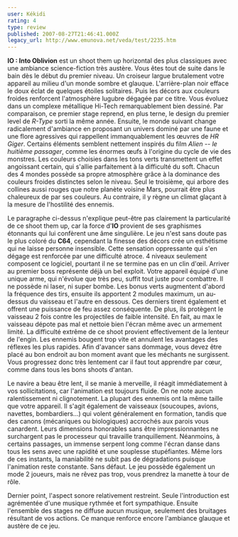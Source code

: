```yaml
---
user: Kékidi
rating: 4
type: review
published: 2007-08-27T21:46:41.000Z
legacy_url: http://www.emunova.net/veda/test/2235.htm
---
```

**IO : Into Oblivion** est un shoot them up horizontal des plus classiques avec une ambiance science-fiction très austère. Vous êtes tout de suite dans le bain dès le début du premier niveau. Un croiseur largue brutalement votre appareil au milieu d'un monde sombre et glauque. L'arrière-plan noir efface le doux éclat de quelques étoiles solitaires. Puis les décors aux couleurs froides renforcent l'atmosphère lugubre dégagée par ce titre. Vous évoluez dans un complexe métallique Hi-Tech remarquablement bien dessiné. Par comparaison, ce premier stage reprend, en plus terne, le design du premier level de _R-Type_ sorti la même année. Ensuite, le monde suivant change radicalement d'ambiance en proposant un univers dominé par une faune et une flore agressives qui rappellent immanquablement les œuvres de _HR Giger_. Certains éléments semblent nettement inspirés du film _Alien -- le huitième passager_, comme les énormes œufs à l'origine du cycle de vie des monstres. Les couleurs choisies dans les tons verts transmettent un effet angoissant certain, qui s'allie parfaitement à la difficulté du soft. Chacun des 4 mondes possède sa propre atmosphère grâce à la dominance des couleurs froides distinctes selon le niveau. Seul le troisième, qui arbore des collines aussi rouges que notre planète voisine Mars, pourrait être plus chaleureux de par ses couleurs. Au contraire, il y règne un climat glaçant à la mesure de l'hostilité des ennemis.  

  

Le paragraphe ci-dessus n'explique peut-être pas clairement la particularité de ce shoot them up, car la force d'**IO** provient de ses graphismes étonnants qui lui confèrent une âme singulière. Le jeu n'est sans doute pas le plus coloré du **C64**, cependant la finesse des décors crée un esthétisme qui ne laisse personne insensible. Cette sensation oppressante qui s'en dégage est renforcée par une difficulté atroce. 4 niveaux seulement composent ce logiciel, pourtant il ne se termine pas en un clin d'œil. Arriver au premier boss représente déjà un bel exploit. Votre appareil équipé d'une unique arme, qui n'évolue que très peu, suffit tout juste pour combattre. Il ne possède ni laser, ni super bombe. Les bonus verts augmentent d'abord la fréquence des tirs, ensuite ils apportent 2 modules maximum, un au-dessus du vaisseau et l'autre en dessous. Ces derniers tirent également et offrent une puissance de feu assez conséquente. De plus, ils protègent le vaisseau 2 fois contre les projectiles de faible intensité. En fait, au max le vaisseau dépote pas mal et nettoie bien l'écran même avec un armement limité. La difficulté extrême de ce shoot provient effectivement de la lenteur de l'engin. Les ennemis bougent trop vite et annulent les avantages des réflexes les plus rapides. Afin d'avancer sans dommage, vous devez être placé au bon endroit au bon moment avant que les méchants ne surgissent. Vous progressez donc très lentement car il faut tout apprendre par cœur, comme dans tous les bons shoots d'antan.  

  

Le navire a beau être lent, il se manie à merveille, il réagit immédiatement à vos sollicitations, car l'animation est toujours fluide. On ne note aucun ralentissement ni clignotement. La plupart des ennemis ont la même taille que votre appareil. Il s'agit également de vaisseaux (soucoupes, avions, navettes, bombardiers...) qui volent généralement en formation, tandis que des canons (mécaniques ou biologiques) accrochés aux parois vous canardent. Leurs dimensions honorables sans être impressionnantes ne surchargent pas le processeur qui travaille tranquillement. Néanmoins, à certains passages, un immense serpent long comme l'écran danse dans tous les sens avec une rapidité et une souplesse stupéfiantes. Même lors de ces instants, la maniabilité ne subit pas de dégradations puisque l'animation reste constante. Sans défaut. Le jeu possède également un mode 2 joueurs, mais ne rêvez pas trop, vous prendrez la manette à tour de rôle.  

  

Dernier point, l'aspect sonore relativement restreint. Seule l'introduction est agrémentée d'une musique rythmée et fort sympathique. Ensuite l'ensemble des stages ne diffuse aucun musique, seulement des bruitages résultant de vos actions. Ce manque renforce encore l'ambiance glauque et austère de ce jeu.